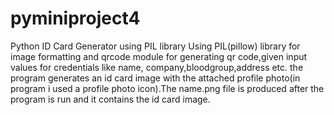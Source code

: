 # pyminiproject4
Python ID Card Generator using PIL library
Using PIL(pillow) library for image formatting and qrcode module for generating qr code,given input values for credentials like name,
company,bloodgroup,address etc. the program generates an id card image with the attached profile photo(in program i used a profile photo
icon).The name.png file is produced after the program is run and it contains the id card image.
